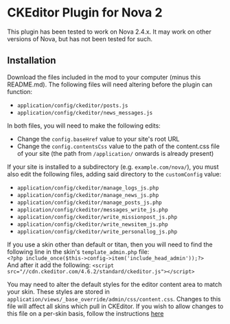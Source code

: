 # CKEditor Plugin for Nova 2
This plugin has been tested to work on Nova 2.4.x. It may work on other versions of Nova, but has not been tested for such.

## Installation
Download the files included in the mod to your computer (minus this README.md). The following files will need altering before the plugin can function:
* `application/config/ckeditor/posts.js`
* `application/config/ckeditor/news_messages.js`

In both files, you will need to make the following edits:
* Change the `config.baseHref` value to your site's root URL
* Change the `config.contentsCss` value to the path of the content.css file of your site (the path from `/application/` onwards is already present)

If your site is installed to a subdirectory (e.g. `example.com/nova/`), you must also edit the following files, adding said directory to the `customConfig` value:
* `application/config/ckeditor/manage_logs_js.php`
* `application/config/ckeditor/manage_news_js.php`
* `application/config/ckeditor/manage_posts_js.php`
* `application/config/ckeditor/messages_write_js.php`
* `application/config/ckeditor/write_missionpost_js.php`
* `application/config/ckeditor/write_newsitem_js.php`
* `application/config/ckeditor/write_personallog_js.php`

If you use a skin other than default or titan, then you will need to find the following line in the skin's `template_admin.php` file:  
`<?php include_once($this->config->item('include_head_admin'));?>`  
And after it add the following:
`<script src="//cdn.ckeditor.com/4.6.2/standard/ckeditor.js"></script>`

You may need to alter the default styles for the editor content area to match your skin. These styles are stored in `application/views/_base_override/admin/css/content.css`. Changes to this file will affect all skins which pull in CKEditor. If you wish to allow changes to this file on a per-skin basis, follow the instructions [here](https://github.com/mtwilliams5/nova_mod_ckeditor/wiki/Advanced-Configuration)